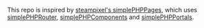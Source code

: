This repo is inspired by [steampixel's simplePHPPages](https://github.com/steampixel/simplePHPPages), which
uses [simplePHPRouter](https://github.com/steampixel/simplePHPRouter), [simplePHPComponents](https://github.com/steampixel/simplePHPComponents)
and [simplePHPPortals](https://github.com/steampixel/simplePHPPortals).
